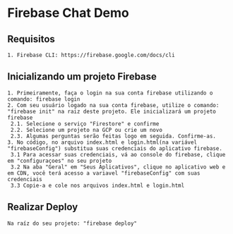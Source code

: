 # Firebase Chat Demo

## Requisitos

```1. Firebase CLI: https://firebase.google.com/docs/cli```<br>

## Inicializando um projeto Firebase
```1. Primeiramente, faça o login na sua conta firebase utilizando o comando: firebase login```<br>
```2. Com seu usuário logado na sua conta firebase, utilize o comando: "firebase init" na raiz deste projeto. Ele inicializará um projeto firebase```<br>
``` 2.1. Selecione o serviço "Firestore" e confirme```<br>
``` 2.2. Selecione um projeto na GCP ou crie um novo```<br>
``` 2.3. Algumas perguntas serão feitas logo em seguida. Confirme-as.```<br>
```3. No código, no arquivo index.html e login.html(na variável "firebaseConfig") substitua suas credenciais do aplicativo firebase.```<br>
``` 3.1 Para acessar suas credenciais, vá ao console do firebase, clique em "configuraçoes" no seu projeto```<br>
``` 3.2 Na aba "Geral" em "Seus Aplicativos", clique no aplicativo web e em CDN, você terá acesso a variavel "firebaseConfig" com suas credenciais```<br>
``` 3.3 Copie-a e cole nos arquivos index.html e login.html```<br>

## Realizar Deploy
```Na raíz do seu projeto: "firebase deploy"```<br>

